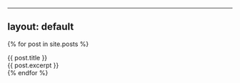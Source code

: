   ---
  layout: default
  ---
  {% for post in site.posts %}
    <div>
    {{ post.title }}<br/>
    {{ post.excerpt }}
    </div>
  {% endfor %}